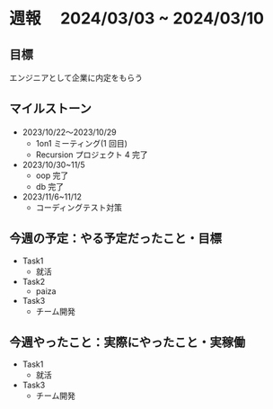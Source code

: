 # 週報　 2024/03/03 ~ 2024/03/10

## 目標

エンジニアとして企業に内定をもらう

## マイルストーン

- 2023/10/22〜2023/10/29
  - 1on1 ミーティング(1 回目)
  - Recursion プロジェクト 4 完了
- 2023/10/30~11/5
  - oop 完了
  - db 完了
- 2023/11/6~11/12
  - コーディングテスト対策

## 今週の予定：やる予定だったこと・目標

- Task1
  - 就活
- Task2
  - paiza
- Task3
  - チーム開発

## 今週やったこと：実際にやったこと・実稼働
- Task1
  - 就活
- Task3
  - チーム開発
